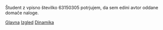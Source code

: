 Študent z vpisno številko 63150305 potrjujem, da sem edini avtor oddane domače naloge.

[Glavna](https://rawgit.com/aljazv/stroboskop/master/stroboskop.html)
[Izgled](https://rawgit.com/aljazv/stroboskop/izgled/stroboskop.html)
[Dinamika](https://rawgit.com/aljazv/stroboskop/dinamika/stroboskop.html)